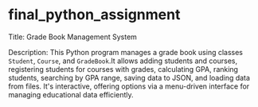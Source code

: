 # final_python_assignment

Title: Grade Book Management System

Description:
This Python program manages a grade book using classes `Student`, `Course`, and `GradeBook`.It allows adding students and courses, registering students for
courses with grades, calculating GPA, ranking students, searching by GPA range, saving data to JSON, and loading data from files. 
It's interactive, offering options via a menu-driven interface for managing educational data efficiently.
